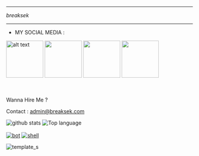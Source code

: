 ___
_breaksek_
___

* MY SOCIAL MEDIA :

<a href="https://Instagram.com/breaksek"><img src="https://cdn.iconscout.com/icon/free/png-512/free-instagram-1868978-1583142.png?f=webp&w=256" alt="alt text" width="100" height="100"></a>
<a href="https://wa.me/6281331184338?text=Asalamualaikum+bang"><img src="https://cdn.iconscout.com/icon/free/png-512/free-whatsapp-3691235-3073755.png?f=webp&w=256" width="100" height="100"></a>
<a href="https://www.youtube.com/channel/UCXb9jWAemn6RZ2gmImFG0uQ"><img src="https://cdn.iconscout.com/icon/free/png-512/free-youtube-268-721990.png?f=webp&w=256" width="100" height="100"></a>
<a href="https://www.tiktok.com/@breaksek"><img src="https://cdn.iconscout.com/icon/premium/png-512-thumb/tiktok-6876263-5640852.png?f=webp&w=256" width="100" height="100"></a><br></br>
&nbsp;&nbsp;     &nbsp;&nbsp;    &nbsp;&nbsp;   &nbsp;&nbsp;   &nbsp;&nbsp;   


Wanna Hire Me ? 

Contact : admin@breaksek.com

![github stats](https://github-readme-stats.vercel.app/api?username=breaksek&show_icons=true&theme=dark) <img src="https://github-readme-stats.vercel.app/api/top-langs/?username=breaksek&layout=compact&theme=dark" alt="Top language"><br></br>
<a href="https://github.com/breaksek/botai"><img title="bot" src="https://github-readme-stats.vercel.app/api/pin/?username=breaksek&repo=botai&theme=vision-friendly-dark"></a>
<a href="https://github.com/breaksek/shell"><img title="shell" src="https://github-readme-stats.vercel.app/api/pin/?username=breaksek&repo=shell&theme=vision-friendly-dark"></a>

![template_s](https://github.com/breaksek/all-in-for-site/blob/main/breaksek.jpg)

